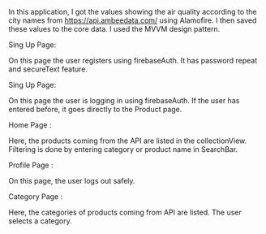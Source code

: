 In this application, I got the values showing the air quality according to the city names from https://api.ambeedata.com/ using Alamofire. I then saved these values to the core data. I used the MVVM design pattern.

Sing Up Page:

On this page the user registers using firebaseAuth. It has password repeat and secureText feature.

Sing Up Page:

On this page the user is logging in using firebaseAuth. If the user has entered before, it goes directly to the Product page.

Home Page :

Here, the products coming from the API are listed in the collectionView. Filtering is done by entering category or product name in SearchBar.

Profile Page :

On this page, the user logs out safely.

Category Page :

Here, the categories of products coming from API are listed. The user selects a category.
